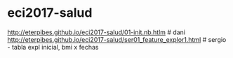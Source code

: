 # eci2017-salud
http://eterpibes.github.io/eci2017-salud/01-init.nb.htlm # dani 
http://eterpibes.github.io/eci2017-salud/ser01_feature_explor1.html # sergio - tabla expl inicial, bmi x fechas 
